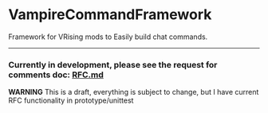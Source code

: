 # VampireCommandFramework
Framework for VRising mods to Easily build chat commands.

---

### Currently in development, please see the request for comments doc: [RFC.md](RFC.md)
**WARNING** This is a draft, everything is subject to change, but I have current RFC functionality in prototype/unittest
